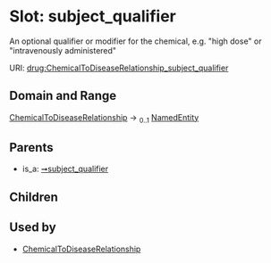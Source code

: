 
# Slot: subject_qualifier


An optional qualifier or modifier for the chemical, e.g. "high dose" or "intravenously administered"

URI: [drug:ChemicalToDiseaseRelationship_subject_qualifier](http://w3id.org/ontogpt/drug/ChemicalToDiseaseRelationship_subject_qualifier)


## Domain and Range

[ChemicalToDiseaseRelationship](ChemicalToDiseaseRelationship.md) &#8594;  <sub>0..1</sub> [NamedEntity](NamedEntity.md)

## Parents

 *  is_a: [➞subject_qualifier](triple__subject_qualifier.md)

## Children


## Used by

 * [ChemicalToDiseaseRelationship](ChemicalToDiseaseRelationship.md)

